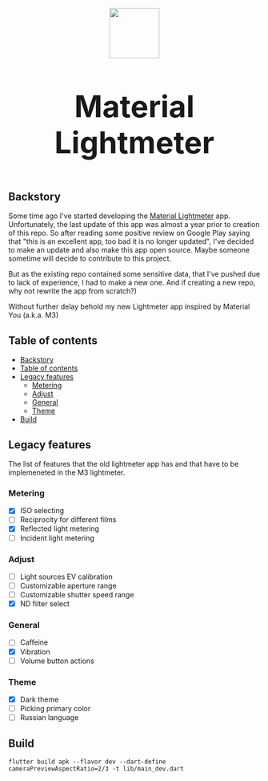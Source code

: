 <p align="center">
  <img src="assets/launcher_icon_circle.png" width="100" height="100">
</p>
<p align="center", style="font-size:60px;">
  <b>Material Lightmeter</b>
</p>

## Backstory

Some time ago I've started developing the [Material Lightmeter](https://play.google.com/store/apps/details?id=com.vodemn.lightmeter&hl=en&gl=US) app. Unfortunately, the last update of this app was almost a year prior to creation of this repo. So after reading some positive review on Google Play saying that "this is an excellent app, too bad it is no longer updated", I've decided to make an update and also make this app open source. Maybe someone sometime will decide to contribute to this project.

But as the existing repo contained some sensitive data, that I've pushed due to lack of experience, I had to make a new one. And if creating a new repo, why not rewrite the app from scratch?)

Without further delay behold my new Lightmeter app inspired by Material You (a.k.a. M3)

## Table of contents

- [Backstory](#backstory)
- [Table of contents](#table-of-contents)
- [Legacy features](#legacy-features)
  - [Metering](#metering)
  - [Adjust](#adjust)
  - [General](#general)
  - [Theme](#theme)
- [Build](#build)

## Legacy features

The list of features that the old lightmeter app has and that have to be implemeneted in the M3 lightmeter.

### Metering
- [x] ISO selecting
- [ ] Reciprocity for different films
- [x] Reflected light metering
- [ ] Incident light metering

### Adjust
- [ ] Light sources EV calibration
- [ ] Customizable aperture range
- [ ] Customizable shutter speed range
- [x] ND filter select

### General
- [ ] Caffeine
- [x] Vibration
- [ ] Volume button actions

### Theme
- [x] Dark theme
- [ ] Picking primary color
- [ ] Russian language

## Build

```
flutter build apk --flavor dev --dart-define cameraPreviewAspectRatio=2/3 -t lib/main_dev.dart
```
